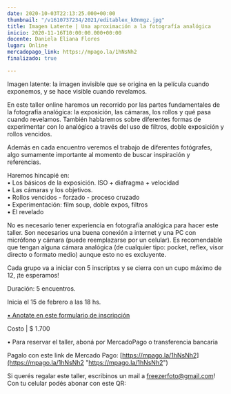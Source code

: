 ```yaml
---
date: 2020-10-03T22:13:25.000+00:00
thumbnail: "/v1610737234/2021/editablex_k0nmgz.jpg"
title: Imagen Latente | Una aproximación a la fotografía analógica
inicio: 2020-11-16T10:00:00.000+00:00
docente: Daniela Eliana Flores
lugar: Online
mercadopago_link: https://mpago.la/1hNsNh2
finalizado: true

---
```

Imagen latente: la imagen invisible que se origina en la película cuando exponemos, y se hace visible cuando revelamos.

En este taller online haremos un recorrido por las partes fundamentales de la fotografía analógica: la exposición, las cámaras, los rollos y qué pasa cuando revelamos. También hablaremos sobre diferentes formas de experimentar con lo analógico a través del uso de filtros, doble exposición y rollos vencidos.

Además en cada encuentro veremos el trabajo de diferentes fotógrafes, algo sumamente importante al momento de buscar inspiración y referencias.

Haremos hincapié en:  
• Los básicos de la exposición. ISO + diafragma + velocidad  
• Las cámaras y los objetivos.  
• Rollos vencidos - forzado - proceso cruzado  
• Experimentación: film soup, doble expos, filtros  
• El revelado

No es necesario tener experiencia en fotografía analógica para hacer este taller. Son necesarios una buena conexión a internet y una PC con micrófono y cámara (puede reemplazarse por un celular). Es recomendable que tengan alguna cámara analógica (de cualquier tipo: pocket, reflex, visor directo o formato medio) aunque esto no es excluyente.

Cada grupo va a iniciar con 5 inscriptxs y se cierra con un cupo máximo de 12, ¡te esperamos!

Duración: 5 encuentros.

Inicia el 15 de febrero a las 18 hs. 

[• Anotate en este formulario de inscripción](https://docs.google.com/forms/d/1qAI4nE1hbguAxM7z1nneYAdTDwvGEQSiZPt1RbJEx3Y/edit)

Costo | $ 1.700

• Para reservar el taller, aboná por MercadoPago o transferencia bancaria 

Pagalo con este link de Mercado Pago: [https://mpago.la/1hNsNh2](https://mpago.la/1hNsNh2 "https://mpago.la/1hNsNh2")

Si querés regalar este taller, escribinos un mail a freezerfoto@gmail.com! Con tu celular podés abonar con este QR:
